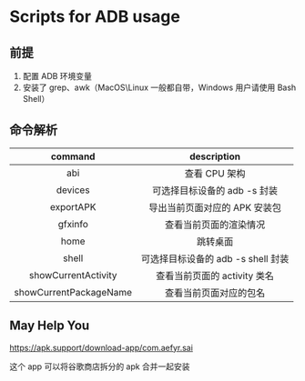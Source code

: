 # Scripts for ADB usage

## 前提

1. 配置 ADB 环境变量
2. 安装了 grep、awk（MacOS\Linux 一般都自带，Windows 用户请使用 Bash Shell）

## 命令解析

|command|description|
|:--:|:--:|
|abi|查看 CPU 架构|
|devices|可选择目标设备的 adb -s 封装|
|exportAPK|导出当前页面对应的 APK 安装包|
|gfxinfo|查看当前页面的渲染情况|
|home|跳转桌面|
|shell|可选择目标设备的 adb -s shell 封装|
|showCurrentActivity|查看当前页面的 activity 类名|
|showCurrentPackageName|查看当前页面对应的包名|

## May Help You

https://apk.support/download-app/com.aefyr.sai

这个 app 可以将谷歌商店拆分的 apk 合并一起安装